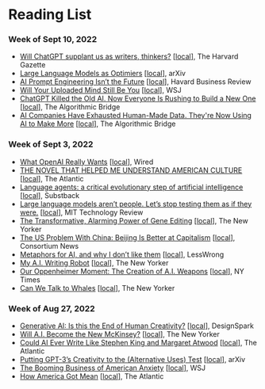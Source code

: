 # Reading List

### Week of Sept 10, 2022

* [Will ChatGPT supplant us as writers, thinkers?](https://news.harvard.edu/gazette/story/2023/02/will-chatgpt-replace-human-writers-pinker-weighs-in) [[local](https://www.dropbox.com/scl/fi/6en78qfsq19fragu4jxzx/Essay-Will-ChatGPT-replace-human-writers-Steven-Pinker.pdf?rlkey=67eskrre7bs7n68xbqnv9jpx0&dl=0)], The Harvard Gazette
* [Large Language Models as Optimiers](https://arxiv.org/abs/2309.03409) [[local](https://www.dropbox.com/scl/fi/wr145y65truqwb8zqoz7h/Paper-Large-Language-Models-as-Optimiers.pdf?rlkey=qgrngv6tif7eqmrxknubg9gos&dl=0)], arXiv
* [AI Prompt Engineering Isn’t the Future](https://hbr.org/2023/06/ai-prompt-engineering-isnt-the-future) [[local](https://www.dropbox.com/scl/fi/fliuyu90rqq8skachn4tc/Essay-AI-Prompt-Engineering-Isn-t-the-Future.pdf?rlkey=veu6qwjvl4k9ds5rcol6nja40&dl=0)], Havard Business Review
* [Will Your Uploaded Mind Still Be You](https://www.wsj.com/articles/will-your-uploaded-mind-still-be-you-11568386410) [[local](https://www.dropbox.com/scl/fi/tpv0q4kwy4ot9bzgvidjt/Will-Your-Uploaded-Mind-Still-Be-You-WSJ.pdf?rlkey=tf0g7w8ejzmrok8ookr5i3q2a&dl=0)], WSJ
* [ChatGPT Killed the Old AI. Now Everyone Is Rushing to Build a New One](https://thealgorithmicbridge.substack.com/p/chatgpt-killed-the-old-ai-now-everyone) [[local](https://www.dropbox.com/scl/fi/74yshfsyzqsoe7itb5udu/Essay-ChatGPT-Killed-the-Old-AI.-Now-Everyone-Is-Rushing-to-Build-a-New-One.pdf?rlkey=x2vehctobdmp1d2jub1ben5f5&dl=0)], The Algorithmic Bridge
* [AI Companies Have Exhausted Human-Made Data. They're Now Using AI to Make More](https://thealgorithmicbridge.substack.com/p/ai-companies-have-exhausted-human?utm_source=profile&utm_medium=reader2) [[local](https://www.dropbox.com/scl/fi/74yshfsyzqsoe7itb5udu/Essay-ChatGPT-Killed-the-Old-AI.-Now-Everyone-Is-Rushing-to-Build-a-New-One.pdf?rlkey=x2vehctobdmp1d2jub1ben5f5&dl=0)], The Algorithmic Bridge

### Week of Sept 3, 2022

* [What OpenAI Really Wants](https://www.wired.com/story/what-openai-really-wants/) [[local](https://www.dropbox.com/scl/fi/bp57rbgdjcxgpcdefni7c/Essay-What-OpenAI-Really-Wants.pdf?rlkey=az1twnhc5gcwkdxp0ew4lnnrv&dl=0)], Wired
* [THE NOVEL THAT HELPED ME UNDERSTAND AMERICAN CULTURE](https://www.theatlantic.com/books/archive/2023/09/the-bell-jar-anniversary-americana/675079/?utm_campaign=the-atlantic&utm_content=true-anthem&utm_medium=social&utm_source=linkedin) [[local](https://www.dropbox.com/scl/fi/ben2pf2nw2jg1ia3be6oi/Essay-THE-NOVEL-THAT-HELPED-ME-UNDERSTAND-AMERICAN-CULTURE.pdf?rlkey=jsm7lbhbwz6p1xw8xjddggagq&dl=0)], The Atlantic
* [Language agents: a critical evolutionary step of artificial intelligence](https://yusu.substack.com/p/language-agents) [[local](https://www.dropbox.com/scl/fi/u2l2krzvrbuskl6ywgy1x/Essay-Language-agents_-a-critical-evolutionary-step-of-artificial-intelligence.pdf?rlkey=qw8q7rqmn9wkz6x1q2c4uhbb4&dl=0)], Substback
* [Large language models aren’t people. Let’s stop testing them as if they were.](https://www.technologyreview.com/2023/08/30/1078670/large-language-models-arent-people-lets-stop-testing-them-like-they-were/) [[local](https://www.dropbox.com/scl/fi/r5wsuqmgl6azbe26ot0cb/Large-language-models-aren-t-people.-Let-s-stop-testing-them-as-if-they-were.-_-MIT-Technology-Review.pdf?rlkey=81szdoyl5iqv1hw6mqm4s7krz&dl=0)], MIT Technology Review
* [The Transformative, Alarming Power of Gene Editing](https://www.newyorker.com/magazine/2023/09/11/the-transformative-alarming-power-of-gene-editing) [[local](https://www.dropbox.com/scl/fi/q3yran1akmlveaf6070ly/Essay-The-Transformative-Alarming-Power-of-Gene-Editing.pdf?rlkey=pz3ga1vrrimps0nt6zc8zew8f&dl=0)], The New Yorker
* [The US Problem With China: Beijing Is Better at Capitalism](https://consortiumnews.com/2023/08/31/the-us-problem-with-china-beijing-is-better-at-capitalism/) [[local](https://www.dropbox.com/scl/fi/h5uvbourgek8v78dfev8a/Essay-The-US-Problem-With-China-Beijing-Is-Better-at-Capitalism.pdf?rlkey=tpk86jsmgyp7yc4h4l22ya086&dl=0)], Consortium News
* [Metaphors for AI, and why I don’t like them](https://www.lesswrong.com/posts/pBHga8mFq88dK7548/metaphors-for-ai-and-why-i-don-t-like-them) [[local](https://www.dropbox.com/scl/fi/gm8diksdhisjpfdxdpgte/Essay-Metaphors-for-AI-and-why-I-don-t-like-them.pdf?rlkey=8uf86fkr3x5cqtp5j18bbsu4c&dl=0)], LessWrong
* [My A.I. Writing Robot](https://www.newyorker.com/culture/infinite-scroll/my-ai-writing-robot?utm_source=substack&utm_medium=email) [[local](https://www.dropbox.com/scl/fi/f42lkrbbdtugas31byzj0/Essay-My-A.I.-Writing-Robot.pdf?rlkey=wi8zm8kdfc6fddycvpqc457sh&dl=0)], The New Yorker
* [Our Oppenheimer Moment: The Creation of A.I. Weapons](https://www.nytimes.com/2023/07/25/opinion/karp-palantir-artificial-intelligence.html) [[local](https://www.dropbox.com/scl/fi/xugqan8tm97dnkrp37ia5/Essay-Our-Oppenheimer-Moment-The-Creation-of-A.I.-Weapons.pdf?rlkey=089q05nxbhs8u8y17gbihktj7&dl=0)], NY Times
* [Can We Talk to Whales](https://www.newyorker.com/magazine/2023/09/11/can-we-talk-to-whales) [[local](https://www.dropbox.com/scl/fi/9lky93415kkt5t6i24tiv/Essay-Can-We-Talk-to-Whales.pdf?rlkey=1o82ttr0kvj2uhw4dy2ckpb6d&dl=0)], The New Yorker

### Week of Aug 27, 2022

* [Generative AI: Is this the End of Human Creativity?](https://www.rs-online.com/designspark/generative-ai-is-this-the-end-of-human-creativity) [[local](https://www.dropbox.com/scl/fi/604v263m38hz2kf04q47m/Generative-AI_-Is-this-the-End-of-Human-Creativity_.pdf?rlkey=rxr30o4arb2ikld0zgumwn1xj&dl=0)], DesignSpark
* [Will A.I. Become the New McKinsey?](https://www.newyorker.com/science/annals-of-artificial-intelligence/will-ai-become-the-new-mckinsey) [[local](https://www.dropbox.com/scl/fi/p20mfqm3jfnkb3644yyb7/Essay-Will-A.I.-Become-the-New-McKinsey.pdf?rlkey=a3ha8abstkgou1i5dbae4hrmh&dl=0)], The New Yorker
* [Could AI Ever Write Like Stephen King and Margaret Atwood](https://www.theatlantic.com/newsletters/archive/2023/09/books-briefing-ai-stephen-king-margaret-atwood/675213/) [[local](https://www.dropbox.com/scl/fi/vknqdan8xbknt0gs6vxsb/Essay-Could-AI-Ever-Write-Like-Stephen-King-and-Margaret-Atwood.pdf?rlkey=4ghsrxi1vi1o1rge9u59ww95w&dl=0)], The Atlantic
* [Putting GPT-3’s Creativity to the (Alternative Uses) Test](https://arxiv.org/abs/2206.08932) [[local](https://www.dropbox.com/scl/fi/eesuoqd49hye3tltvaavp/Paper-Putting-GPT-3-s-Creativity-to-the-Alternative-Uses-Test.pdf?rlkey=ttl071lkd4zou9uc8z82uqdrw&dl=0)], arXiv
* [The Booming Business of American Anxiety](https://www.wsj.com/health/wellness/anxiety-mental-health-treatment-supplements-ca4a7fc) [[local](https://www.dropbox.com/scl/fi/wnfaxlykdfkrmede71hph/The-Booming-Business-of-American-Anxiety.pdf?rlkey=rwfdc53qinovopfvvj5efq262&dl=0)], WSJ
* [How America Got Mean](https://www.theatlantic.com/magazine/archive/2023/09/us-culture-moral-education-formation/674765/) [[local](https://www.dropbox.com/scl/fi/5lwv2vad81qgsybluki7m/Essay-HOW-AMERICA-GOT-MEAN.pdf?rlkey=ofytwz3iu6poqxjgzjccin8fc&dl=0)], The Atlantic


